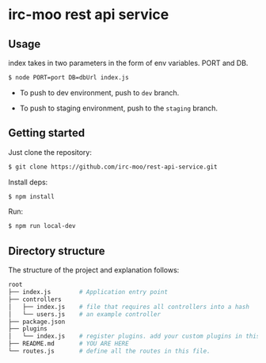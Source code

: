 # irc-moo rest api service

## Usage

index takes in two parameters in the form of env variables. PORT and DB.
```bash
$ node PORT=port DB=dbUrl index.js
```

* To push to dev environment, push to `dev` branch.

* To push to staging environment, push to the `staging` branch.

## Getting started

Just clone the repository:

```bash
$ git clone https://github.com/irc-moo/rest-api-service.git
```

Install deps:

```bash
$ npm install
```

Run:

```bash
$ npm run local-dev
```

## Directory structure

The structure of the project and explanation follows:
```bash
root
├── index.js        # Application entry point
├── controllers
│   ├── index.js    # file that requires all controllers into a hash
│   └── users.js    # an example controller
├── package.json
├── plugins
│   └── index.js    # register plugins. add your custom plugins in this folder as well.
├── README.md       # YOU ARE HERE
└── routes.js       # define all the routes in this file.
```
